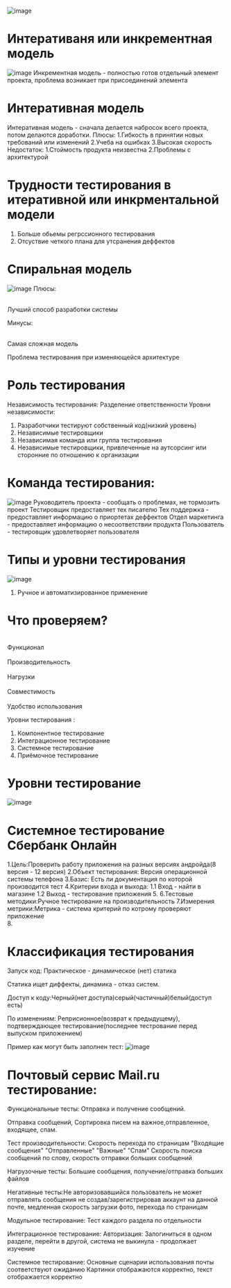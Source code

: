 
![image](https://user-images.githubusercontent.com/97594420/213662248-a0308fe7-7bd1-4fc0-9ae6-d8dff23488ce.png)
# Интеративаня или инкрементная модель 
![image](https://user-images.githubusercontent.com/97594420/213662557-1f4552cd-c053-4c40-b36d-271a5fe61014.png)
Инкрементная модель - полностью готов отдельный элемент проекта, проблема возникает при присоединений элемента
# Интеративная модель 
Интеративная модель - сначала делается набросок всего проекта, потом делаются доработки. 
Плюсы:
1.Гибкость в принятии новых требований или изменений 
2.Учеба на ошибках
3.Высокая скорость
Недостаток: 
1.Стоймость продукта неизвестна
2.Проблемы с архитектурой 

# Трудности тестирования в итеративной или инкрментальной модели
1. Больше обьемы регрссионного тестирования 
2. Отсуствие четкого плана для утсранения деффектов
# Cпиральная модель
![image](https://user-images.githubusercontent.com/97594420/213664779-d3031ff5-0d72-4be3-acf9-75620ae08728.png)
Плюсы:

<br>Лучший способ разработки системы</br>

Минусы:

<br>Самая сложная модель</br>

Проблема тестирования при изменяющейся архитектуре

# Роль тестирования 
Независимость тестирования: Разделение ответственности
Уровни независимости:
1. Разработчики тестируют собственный код(низкий уровень)
2. Независимые тестировщики
3. Независимая команда или группа тестирования
4. Независимые тестировщики, привлеченные на аутсорсинг или сторонние по отношению к организации

# Команда тестирования:
![image](https://user-images.githubusercontent.com/97594420/213667217-8c9707e3-a2c8-403f-91bd-4d3a23769594.png)
Руководитель проекта - сообщать о проблемах, не тормозить проект
Тестировщик предоставляет тех писателю
Тех поддержка - предоставляет информацию о приортетах деффектов 
Отдел маркетинга - предоставляет информацию о несоответствии продукта
Пользователь - тестировщик удовлетворяет пользователя


# Типы и уровни тестирования 
![image](https://user-images.githubusercontent.com/97594420/215048770-c0f747e0-b2ac-42e5-a127-d4e1b29814f0.png)
1. Ручное и автоматизированное применение 



# Что проверяем?
<br>Функционал</br>
<br>Производительность</br>
<br>Нагрузки</br>
<br> Совместимость</br>
<br>Удобство использования</br>



Уровни тестирования :
1. Компонентное тестирование 
2. Интеграционное тестирование 
3. Системное тестирование 
4. Приёмочное тестирование 

# Уровни тестирование 
![image](https://user-images.githubusercontent.com/97594420/215050996-9ad9fd10-133a-4a80-ab98-5d4710c01a21.png)

# Системное тестирование Сбербанк Онлайн
1.Цель:Проверить работу приложения на разных версиях андройда(8 версия - 12 версия)
2.Объект тестирования: Версия операционной системы телефона
3.Базис: Есть ли документация по которой производится тест
4.Критерии входа и выхода:
1.1 Вход -  найти в магазине
1.2 Выход -  тестирование приложения 
5.
6.Тестовые методики:Ручное тестирование на производительность
7.Измерения метрики:Метрика - система критерий по котрому проверяют приложение  
8.

# Классификация тестирования

Запуск код: Практическое - динамическое (нет) статика

Статика ищет диффекты, динамика - отказ систем.

Доступ к коду:Черный(нет доступа)серый(частичный)белый(доступ есть)

По изменениям: Реприсионное(возврат к предыдущему), подтверждающее тестирование(последнее тестрование перед выпуском приложением)

Пример как могут быть заполнен тест:
![image](https://user-images.githubusercontent.com/97594420/215058233-e76b0d09-3664-482e-b4a8-57fa5c565357.png)

# Почтовый сервис Mail.ru тестирование:

Функциональные тесты: Отправка и получение сообщений.

Отправка сообщений, Сортировка писем на важное,отправленное, входящее, спам.

Тест производительности: Скорость перехода по страницам "Входящие сообщения" "Отправленные" "Важные" "Спам"
Скорость поиска сообщений по слову, скорость отправки больших сообщений 

Нагрузочные тесты: Большие сообщения, получение/отправка больших файлов

Негативные тесты:Не авторизовавшийся пользователь не может отправлять сообщения не создав/зарегистрировав аккаунт на данной почте, медленная скорость загрузки фото, перехода по страницам

Модульное тестирование: Тест каждого раздела по отдельности

Интеграционное тестирование: Авторизация: Залогиниться в одном разделе, перейти в другой, система не выкинула - продолжает изучение 

Системное тестирование: Основные сценарии использования почты соответствуют ожиданию
Картинки отображаются корректно, текст отображается корректно
